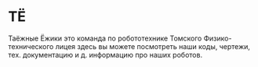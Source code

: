 # ТЁ

Таёжные Ёжики это команда по робототехнике Томского Физико-технического лицея здесь вы можете посмотреть наши коды, чертежи, тех. документацию и д. информацию про наших роботов.
